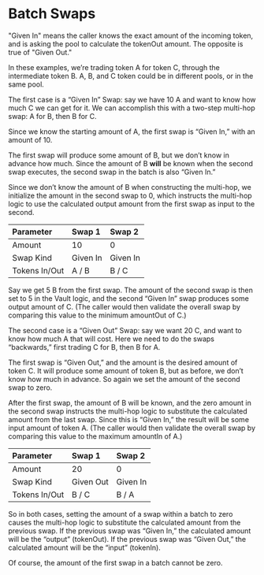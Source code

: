 # Batch Swaps

"Given In" means the caller knows the exact amount of the incoming token, and is asking the pool to calculate the tokenOut amount. The opposite is true of "Given Out." 

In these examples, we’re trading token A for token C, through the intermediate token B. A, B, and C token could be in different pools, or in the same pool.

The first case is a “Given In” Swap: say we have 10 A and want to know how much C we can get for it. We can accomplish this with a two-step multi-hop swap: A for B, then B for C.

Since we know the starting amount of A, the first swap is “Given In,” with an amount of 10.

The first swap will produce some amount of B, but we don’t know in advance how much. Since the amount of B **will** be known when the second swap executes, the second swap in the batch is also “Given In.”

Since we don’t know the amount of B when constructing the multi-hop, we initialize the amount in the second swap to 0, which instructs the multi-hop logic to use the calculated output amount from the first swap as input to the second.

| Parameter | Swap 1 | Swap 2 |
| :--- | :--- | :--- |
| Amount | 10 | 0 |
| Swap Kind | Given In | Given In |
| Tokens In/Out | A / B | B / C |

Say we get 5 B from the first swap. The amount of the second swap is then set to 5 in the Vault logic, and the second “Given In” swap produces some output amount of C. \(The caller would then validate the overall swap by comparing this value to the minimum amountOut of C.\)

The second case is a “Given Out” Swap: say we want 20 C, and want to know how much A that will cost. Here we need to do the swaps “backwards,” first trading C for B, then B for A.

The first swap is “Given Out,” and the amount is the desired amount of token C. It will produce some amount of token B, but as before, we don’t know how much in advance. So again we set the amount of the second swap to zero.

After the first swap, the amount of B will be known, and the zero amount in the second swap instructs the multi-hop logic to substitute the calculated amount from the last swap. Since this is “Given In,” the result will be some input amount of token A. \(The caller would then validate the overall swap by comparing this value to the maximum amountIn of A.\)

| Parameter | Swap 1 | Swap 2 |
| :--- | :--- | :--- |
| Amount | 20 | 0 |
| Swap Kind | Given Out | Given In |
| Tokens In/Out | B / C | B / A |

So in both cases, setting the amount of a swap within a batch to zero causes the multi-hop logic to substitute the calculated amount from the previous swap. If the previous swap was “Given In,” the calculated amount will be the “output” \(tokenOut\). If the previous swap was “Given Out,” the calculated amount will be the “input” \(tokenIn\).

Of course, the amount of the first swap in a batch cannot be zero.

